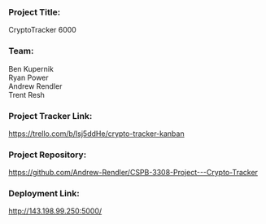### Project Title:
CryptoTracker 6000

### Team:
Ben Kupernik  
Ryan Power  
Andrew Rendler  
Trent Resh  

### Project Tracker Link:
https://trello.com/b/Isj5ddHe/crypto-tracker-kanban

### Project Repository:
https://github.com/Andrew-Rendler/CSPB-3308-Project---Crypto-Tracker

### Deployment Link:
http://143.198.99.250:5000/

